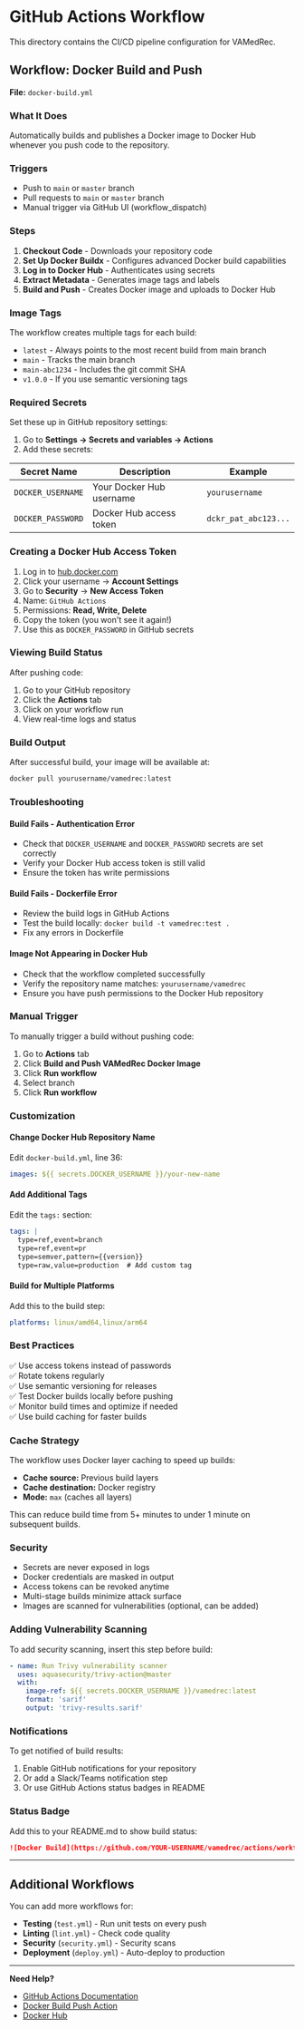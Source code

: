 # GitHub Actions Workflow

This directory contains the CI/CD pipeline configuration for VAMedRec.

## Workflow: Docker Build and Push

**File:** `docker-build.yml`

### What It Does

Automatically builds and publishes a Docker image to Docker Hub whenever you push code to the repository.

### Triggers

- Push to `main` or `master` branch
- Pull requests to `main` or `master` branch
- Manual trigger via GitHub UI (workflow_dispatch)

### Steps

1. **Checkout Code** - Downloads your repository code
2. **Set Up Docker Buildx** - Configures advanced Docker build capabilities
3. **Log in to Docker Hub** - Authenticates using secrets
4. **Extract Metadata** - Generates image tags and labels
5. **Build and Push** - Creates Docker image and uploads to Docker Hub

### Image Tags

The workflow creates multiple tags for each build:

- `latest` - Always points to the most recent build from main branch
- `main` - Tracks the main branch
- `main-abc1234` - Includes the git commit SHA
- `v1.0.0` - If you use semantic versioning tags

### Required Secrets

Set these up in GitHub repository settings:

1. Go to **Settings → Secrets and variables → Actions**
2. Add these secrets:

| Secret Name | Description | Example |
|-------------|-------------|---------|
| `DOCKER_USERNAME` | Your Docker Hub username | `yourusername` |
| `DOCKER_PASSWORD` | Docker Hub access token | `dckr_pat_abc123...` |

### Creating a Docker Hub Access Token

1. Log in to [hub.docker.com](https://hub.docker.com)
2. Click your username → **Account Settings**
3. Go to **Security** → **New Access Token**
4. Name: `GitHub Actions`
5. Permissions: **Read, Write, Delete**
6. Copy the token (you won't see it again!)
7. Use this as `DOCKER_PASSWORD` in GitHub secrets

### Viewing Build Status

After pushing code:

1. Go to your GitHub repository
2. Click the **Actions** tab
3. Click on your workflow run
4. View real-time logs and status

### Build Output

After successful build, your image will be available at:

```bash
docker pull yourusername/vamedrec:latest
```

### Troubleshooting

#### Build Fails - Authentication Error
- Check that `DOCKER_USERNAME` and `DOCKER_PASSWORD` secrets are set correctly
- Verify your Docker Hub access token is still valid
- Ensure the token has write permissions

#### Build Fails - Dockerfile Error
- Review the build logs in GitHub Actions
- Test the build locally: `docker build -t vamedrec:test .`
- Fix any errors in Dockerfile

#### Image Not Appearing in Docker Hub
- Check that the workflow completed successfully
- Verify the repository name matches: `yourusername/vamedrec`
- Ensure you have push permissions to the Docker Hub repository

### Manual Trigger

To manually trigger a build without pushing code:

1. Go to **Actions** tab
2. Click **Build and Push VAMedRec Docker Image**
3. Click **Run workflow**
4. Select branch
5. Click **Run workflow**

### Customization

#### Change Docker Hub Repository Name

Edit `docker-build.yml`, line 36:
```yaml
images: ${{ secrets.DOCKER_USERNAME }}/your-new-name
```

#### Add Additional Tags

Edit the `tags:` section:
```yaml
tags: |
  type=ref,event=branch
  type=ref,event=pr
  type=semver,pattern={{version}}
  type=raw,value=production  # Add custom tag
```

#### Build for Multiple Platforms

Add this to the build step:
```yaml
platforms: linux/amd64,linux/arm64
```

### Best Practices

✅ Use access tokens instead of passwords  
✅ Rotate tokens regularly  
✅ Use semantic versioning for releases  
✅ Test Docker builds locally before pushing  
✅ Monitor build times and optimize if needed  
✅ Use build caching for faster builds  

### Cache Strategy

The workflow uses Docker layer caching to speed up builds:

- **Cache source:** Previous build layers
- **Cache destination:** Docker registry
- **Mode:** `max` (caches all layers)

This can reduce build time from 5+ minutes to under 1 minute on subsequent builds.

### Security

- Secrets are never exposed in logs
- Docker credentials are masked in output
- Access tokens can be revoked anytime
- Multi-stage builds minimize attack surface
- Images are scanned for vulnerabilities (optional, can be added)

### Adding Vulnerability Scanning

To add security scanning, insert this step before build:

```yaml
- name: Run Trivy vulnerability scanner
  uses: aquasecurity/trivy-action@master
  with:
    image-ref: ${{ secrets.DOCKER_USERNAME }}/vamedrec:latest
    format: 'sarif'
    output: 'trivy-results.sarif'
```

### Notifications

To get notified of build results:

1. Enable GitHub notifications for your repository
2. Or add a Slack/Teams notification step
3. Or use GitHub Actions status badges in README

### Status Badge

Add this to your README.md to show build status:

```markdown
![Docker Build](https://github.com/YOUR-USERNAME/vamedrec/actions/workflows/docker-build.yml/badge.svg)
```

---

## Additional Workflows

You can add more workflows for:

- **Testing** (`test.yml`) - Run unit tests on every push
- **Linting** (`lint.yml`) - Check code quality
- **Security** (`security.yml`) - Security scans
- **Deployment** (`deploy.yml`) - Auto-deploy to production

---

**Need Help?**

- [GitHub Actions Documentation](https://docs.github.com/en/actions)
- [Docker Build Push Action](https://github.com/docker/build-push-action)
- [Docker Hub](https://hub.docker.com/)
